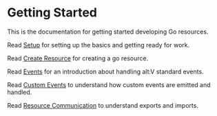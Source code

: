 # Getting Started

This is the documentation for getting started developing Go resources.

Read [Setup](setup.md) for setting up the basics and getting ready for work.

Read [Create Resource](create-resource.md) for creating a go resource.

Read [Events](events.md) for an introduction about handling alt:V standard events.

Read [Custom Events](custom-events.md) to understand how custom events are emitted and handled.

Read [Resource Communication](resource-communication.md) to understand exports and imports.

<!--Read [Checkpoints](checkpoints.md) to learn about checkpoints.-->